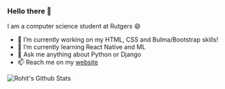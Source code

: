 ### Hello there 👋

I am a computer science student at Rutgers 😄

- 🔭 I’m currently working on my HTML, CSS and Bulma/Bootstrap skills!
- 🌱 I’m currently learning React Native and ML
- 💬 Ask me anything about Python or Django
- 📫 Reach me on my [website](https://abrohit.pythonanywhere.com/)

<img align="left" alt="Rohit's Github Stats" src="https://github-readme-stats.vercel.app/api?username=abrohit&show_icons=true&hide_border=true" />

<!--img align="right" alt="" src="https://github-readme-stats.vercel.app/api/top-langs/?username=abrohit&layout=compact"/-->
